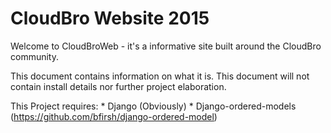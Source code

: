 CloudBro Website 2015
========================

Welcome to CloudBroWeb - it's a informative site built around the CloudBro community.

This document contains information on what it is.
This document will not contain install details nor further project elaboration.


This Project requires:
    * Django (Obviously)
    * Django-ordered-models (https://github.com/bfirsh/django-ordered-model)
